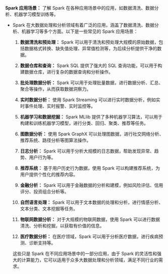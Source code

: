 **Spark 应用场景：** 了解 Spark 在各种应用场景中的应用，如数据清洗、数据分析、机器学习模型训练等。

- Spark 在大数据处理和分析领域有着广泛的应用，涵盖了数据清洗、数据分析、机器学习等多个方面。以下是一些常见的 Spark 应用场景：

  1. **数据清洗和预处理：** Spark 可以用于清洗和预处理大规模的原始数据，包括数据格式转换、缺失值处理、异常值检测等，为后续分析提供干净的数据。

  2. **数据仓库和查询：** Spark SQL 提供了强大的 SQL 查询功能，可以用于构建数据仓库，进行复杂的数据查询和分析操作。

  3. **批处理数据分析：** Spark 可以用于处理批量数据，进行数据分析、汇总、聚合等操作，从而获取数据洞察力。

  4. **实时数据分析：** 使用 Spark Streaming 可以进行实时数据分析，例如实时事件处理、实时报警、实时监控等。

  5. **机器学习和数据挖掘：** Spark MLlib 提供了多种机器学习算法，可以用于构建和训练机器学习模型，进行分类、回归、聚类、推荐等任务。

  6. **图数据分析：** 使用 Spark GraphX 可以处理图数据，进行社交网络分析、推荐系统、路径分析等图算法操作。

  7. **日志分析：** Spark 可以用于分析大规模的日志数据，帮助发现异常、趋势、用户行为等。

  8. **推荐系统：** 基于用户历史行为数据，使用 Spark 可以构建推荐系统，为用户提供个性化的推荐内容。

  9. **金融分析：** Spark 可以用于金融数据的分析和建模，例如风险评估、信用评分、投资组合分析等。

  10. **自然语言处理：** Spark 可以用于文本数据的处理和分析，进行情感分析、文本分类、文本挖掘等任务。

  11. **物联网数据分析：** 对于大规模的物联网数据，使用 Spark 可以进行数据清洗、分析和挖掘，以获取有价值的信息。

  12. **医疗数据分析：** 在医疗领域，Spark 可以用于分析医疗数据，进行疾病预测、诊断支持等。

  这些只是 Spark 在不同应用场景中的一部分应用，由于 Spark 的灵活性和强大的计算能力，它可以适用于众多大数据处理和分析领域，满足不同行业的需求。